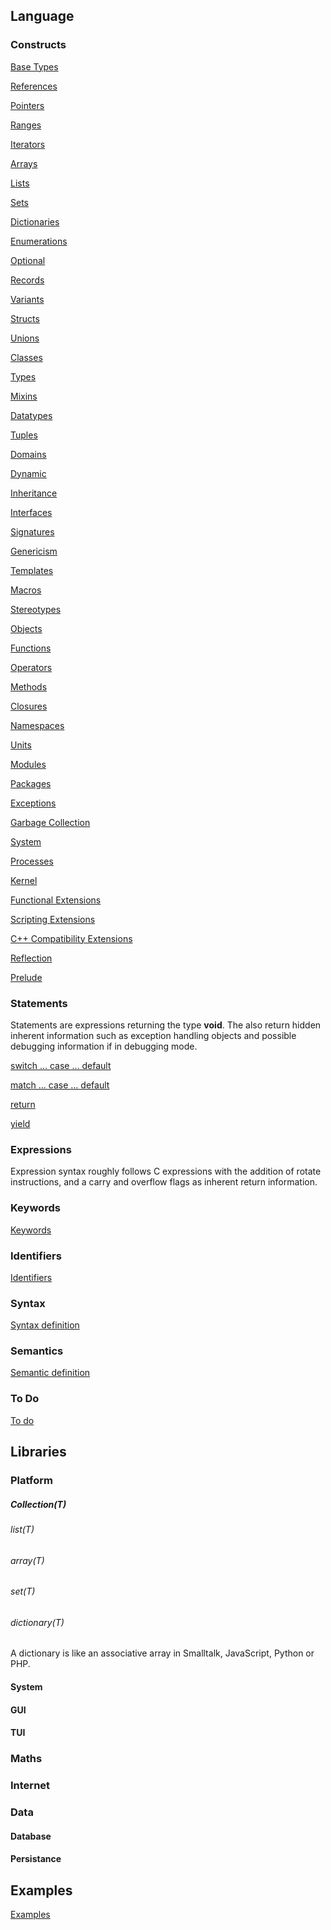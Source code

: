 Language
--------

### Constructs

[Base Types](Base_Types.md "wikilink")

[References](Reference.md "wikilink")

[Pointers](Pointer.md "wikilink")

[Ranges](Range.md "wikilink")

[Iterators](Iterator.md "wikilink")

[Arrays](Array.md "wikilink")

[Lists](List.md "wikilink")

[Sets](Set.md "wikilink")

[Dictionaries](Dictionary.md "wikilink")

[Enumerations](Enumeration.md "wikilink")

[Optional](Optional.md "wikilink")

[Records](Record.md "wikilink")

[Variants](Variant.md "wikilink")

[Structs](Struct.md "wikilink")

[Unions](Union.md "wikilink")

[Classes](Class.md "wikilink")

[Types](Type.md "wikilink")

[Mixins](Mixin.md "wikilink")

[Datatypes](Datatype.md "wikilink")

[Tuples](Tuple.md "wikilink")

[Domains](Domain.md "wikilink")

[Dynamic](Dynamic.md "wikilink")

[Inheritance](Inheritance.md "wikilink")

[Interfaces](Interface.md "wikilink")

[Signatures](Signature.md "wikilink")

[Genericism](Genercism.md "wikilink")

[Templates](Templates.md "wikilink")

[Macros](Macros.md "wikilink")

[Stereotypes](Stereotypes.md "wikilink")

[Objects](Object.md "wikilink")

[Functions](Function.md "wikilink")

[Operators](Operators.md "wikilink")

[Methods](Method.md "wikilink")

[Closures](Closure.md "wikilink")

[Namespaces](Namespace.md "wikilink")

[Units](Unit.md "wikilink")

[Modules](Module.md "wikilink")

[Packages](Package.md "wikilink")

[Exceptions](Exception.md "wikilink")

[Garbage Collection](Garbage_Collection.md "wikilink")

[System](System.md "wikilink")

[Processes](Process.md "wikilink")

[Kernel](Kernel.md "wikilink")

[Functional Extensions](Functional_Extensions.md "wikilink")

[Scripting Extensions](Scripting_Extensions.md "wikilink")

[C++ Compatibility Extensions](C%2B%2B_Compatibilty_Extensions.md "wikilink")

[Reflection](Reflection.md "wikilink")

[Prelude](Prelude.md "wikilink")

### Statements

Statements are expressions returning the type **void**. The also return
hidden inherent information such as exception handling objects and
possible debugging information if in debugging mode.

[switch ... case ... default](switch.md "wikilink")

[match ... case ... default](match.md "wikilink")

[return](return.md "wikilink")

[yield](yield.md "wikilink")

### Expressions

Expression syntax roughly follows C expressions with the addition of
rotate instructions, and a carry and overflow flags as inherent return
information.

### Keywords

[Keywords](Keywords.md "wikilink")

### Identifiers

[Identifiers](Identifiers.md "wikilink")

### Syntax

[Syntax definition](Syntax.md "wikilink")

### Semantics

[Semantic definition](Semantics.md "wikilink")

### To Do

[To do](To_do.md "wikilink")

Libraries
---------

### Platform

##### Collection(T)

###### list(T)

###### array(T)

###### set(T)

###### dictionary(T)

A dictionary is like an associative array in Smalltalk, JavaScript,
Python or PHP.

#### System

#### GUI

#### TUI

### Maths

### Internet

### Data

#### Database

#### Persistance

Examples
--------

[Examples](Examples.md "wikilink")
